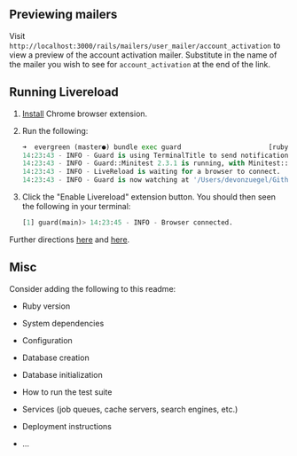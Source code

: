 ## Previewing mailers ##

Visit `http://localhost:3000/rails/mailers/user_mailer/account_activation` to view a preview of the account activation mailer. Substitute in the name of the mailer you wish to see for `account_activation` at the end of the link.

## Running Livereload ##
1. [Install](http://feedback.livereload.com/knowledgebase/articles/86242-how-do-i-install-and-use-the-browser-extensions-) Chrome browser extension.

2. Run the following:
    ```python
    ➜  evergreen (master●) bundle exec guard                      [ruby-2.1.5]
    14:23:43 - INFO - Guard is using TerminalTitle to send notifications.
    14:23:43 - INFO - Guard::Minitest 2.3.1 is running, with Minitest::Unit 5.5.0!
    14:23:43 - INFO - LiveReload is waiting for a browser to connect.
    14:23:43 - INFO - Guard is now watching at '/Users/devonzuegel/Github/evergreen'
    ```

3. Click the "Enable Livereload" extension button. You should then seen the following in your terminal:
    ```python
    [1] guard(main)> 14:23:45 - INFO - Browser connected.
    ```

Further directions [here](https://github.com/guard/guard-livereload) and [here](http://stackoverflow.com/questions/24290950/guard-livereload-not-reload-browser).

## Misc ##

Consider adding the following to this readme:

* Ruby version

* System dependencies

* Configuration

* Database creation

* Database initialization

* How to run the test suite

* Services (job queues, cache servers, search engines, etc.)

* Deployment instructions

* ...
